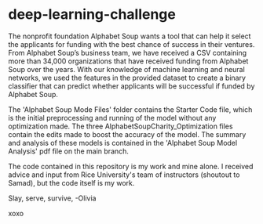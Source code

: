 # deep-learning-challenge

The nonprofit foundation Alphabet Soup wants a tool that can help it select the applicants for funding with the best chance of success in their ventures. From Alphabet Soup’s business team, we have received a CSV containing more than 34,000 organizations that have received funding from Alphabet Soup over the years.
With our knowledge of machine learning and neural networks, we used the features in the provided dataset to create a binary classifier that can predict whether applicants will be successful if funded by Alphabet Soup.

The 'Alphabet Soup Mode Files' folder contains the Starter Code file, which is the initial preprocessing and running of the model without any optimization made. The three AlphabetSoupCharity_Optimization files contain the edits made to boost the accuracy of the model. The summary and analysis of these models is contained in the 'Alphabet Soup Model Analysis' pdf file on the main branch.

The code contained in this repository is my work and mine alone. I received advice and input from Rice University's team of instructors (shoutout to Samad), but the code itself is my work. 

Slay, serve, survive,
-Olivia

xoxo
